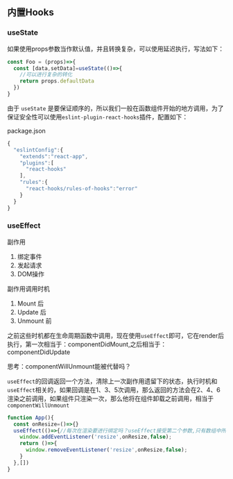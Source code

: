## 内置Hooks

### useState

如果使用props参数当作默认值，并且转换复杂，可以使用延迟执行，写法如下：

```js
const Foo = (props)=>{
  const [data,setData]=useState(()=>{
    //可以进行复杂的转化
    return props.defaultData
  })
}
```
由于 `useState` 是要保证顺序的，所以我们一般在函数组件开始的地方调用，为了保证安全性可以使用`eslint-plugin-react-hooks`插件，配置如下：

package.json
```js
{
  "eslintConfig":{
    "extends":"react-app",
    "plugins":[
      "react-hooks"
    ],
    "rules":{
      "react-hooks/rules-of-hooks":"error"
    }
  }
}
```

### useEffect

副作用
1. 绑定事件
2. 发起请求
3. DOM操作

副作用调用时机
1. Mount 后
2. Update 后
3. Unmount 前

之前这些时机都在生命周期函数中调用，现在使用`useEffect`即可，它在render后执行，第一次相当于：componentDidMount,之后相当于：componentDidUpdate

思考：componentWillUnmount能被代替吗？

`useEffect`的回调返回一个方法，清除上一次副作用遗留下的状态，执行时机和`useEffect`相关的，如果回调是在1、3、5次调用，那么返回的方法会在2、4、6渲染之前调用，如果组件只渲染一次，那么他将在组件卸载之前调用，相当于`componentWillUnmount`

```js
function App(){
  const onResize=()=>{}
  useEffect(()=>{//每次在渲染要进行绑定吗？useEffect接受第二个参数,只有数组中所有项都不变时才不会执行，一般执行一次传空数组[]
    window.addEventListener('resize',onResize,false);
    return ()=>{
      window.removeEventListener('resize',onResize,false);
    }
  },[])
}
```
